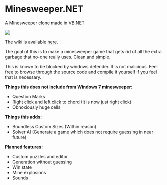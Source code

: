 # Minesweeper.NET
A Minesweeper clone made in VB.NET

<img src="https://www.dropbox.com/s/sqbup9fkapic1g7/screenshot.png?dl=1"></img>

The wiki is available [here](https://github.com/redmechanic/Minesweeper.NET/wiki).

The goal of this is to make a minesweeper game that gets rid of all the extra garbage that no-one really uses. Clean and simple.

This is known to be blocked by windows defender. It is not malicious. Feel free to browse through the source code and compile it yourself if you feel that is necessary. 

<b>Things this does not include from Windows 7 minesweeper:</b>
 - Question Marks
 - Right click and left click to chord (It is now just right click)
 - Obnoxiously huge cells

<b>Things this adds:</b>
 - Boundless Custom Sizes (Within reason)
 - Solver AI (Generate a game which does not require guessing in near future)

<b>Planned features:</b>
 - Custom puzzles and editor
 - Generation without guessing
 - Win state
 - Mine explosions
 - Sounds
